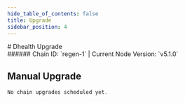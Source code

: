 ```yaml
---
hide_table_of_contents: false
title: Upgrade
sidebar_position: 4
---
```


<div className="h1-with-icon icon-regen">
# Dhealth Upgrade
</div>
###### Chain ID: `regen-1` | Current Node Version: `v5.1.0`

## Manual Upgrade

```js
No chain upgrades scheduled yet.
```
